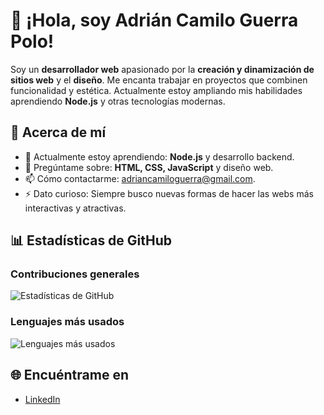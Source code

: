 # 👋 ¡Hola, soy Adrián Camilo Guerra Polo!  

Soy un **desarrollador web** apasionado por la **creación y dinamización de sitios web** y el **diseño**. Me encanta trabajar en proyectos que combinen funcionalidad y estética. Actualmente estoy ampliando mis habilidades aprendiendo **Node.js** y otras tecnologías modernas.

## 🚀 Acerca de mí  
- 🌱 Actualmente estoy aprendiendo: **Node.js** y desarrollo backend.  
- 💬 Pregúntame sobre: **HTML, CSS, JavaScript** y diseño web.  
- 📫 Cómo contactarme: adriancamiloguerra@gmail.com.  
- ⚡ Dato curioso: Siempre busco nuevas formas de hacer las webs más interactivas y atractivas.  

## 📊 Estadísticas de GitHub  
### Contribuciones generales  
![Estadísticas de GitHub](https://github-readme-stats.vercel.app/api?username=adrian-blip&show_icons=true&theme=radical)  

### Lenguajes más usados  
![Lenguajes más usados](https://github-readme-stats.vercel.app/api/top-langs/?username=adrian-blip&layout=compact&theme=radical)  

  

## 🌐 Encuéntrame en  
- [LinkedIn](https://www.linkedin.com/in/adrian-guerra-5614881b7/)  
 



